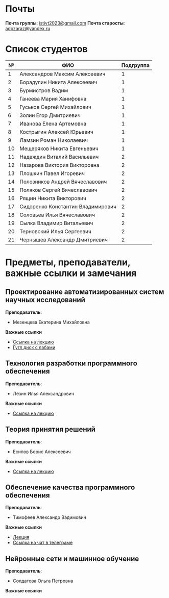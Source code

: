 # Почты

**Почта группы**: istivt2023@gmail.com
**Почта старосты**: adozaraz@yandex.ru

# Список студентов

| № | ФИО | Подгруппа |
| --- | --- | --- |
| 1 | Александров Максим Алексеевич | 1 |
| 2 | Борадулин Никита Алексеевич | 1 |
| 3 | Бурмистров Вадим | 1 |
| 4 | Ганеева Мария Ханифовна | 1 |
| 5 | Гуськов Сергей Михайлович | 1 |
| 6 | Золин Егор Дмитриевич | 1 |
| 7 | Иванова Елена Артемовна | 1 |
| 8 | Кострыгин Алексей Юрьевич | 1 |
| 9 | Ламзин Роман Николаевич | 1 |
| 10 | Мещеряков Никита Евгеньевич | 1 |
| 11 | Надеждин Виталий Васильевич | 2 |
| 12 | Назарова Виктория Викторовна | 2 |
| 13 | Плошкин Павел Игоревич | 2 |
| 14 | Полозников Андрей Вячеславович | 2 |
| 15 | Поляков Сергей Вячеславович | 2 |
| 16 | Рящин Никита Викторович | 2 |
| 17 | Сидоренко Константин Владимирович | 2 |
| 18 | Соловьев Илья Вячеславович | 2 |
| 19 | Сылка Владимир Витальевич | 2 |
| 20 | Терновский Илья Сергеевич | 2 |
| 21 | Чернышев Александр Дмитриевич | 2 |

# Предметы, преподаватели, важные ссылки и замечания
## Проектирование автоматизированных систем научных исследований

**Преподаватель**: 
- Мезенцева Екатерина Михайловна

**Важные ссылки**
- [Ссылка на лекцию](https://bbb.ssau.ru/b/mu7-qcu-pnd-ez3)
- [Гугл диск с лабами](https://drive.google.com/drive/folders/12Qw0tIl02Fqc65y344qYoi27THrsAXGG?usp=drive_link)

## Технология разработки программного обеспечения

**Преподаватель**: 
- Лёзин Илья Александрович

**Важные ссылки**
- [Ссылка на лекцию](https://bbb.ssau.ru/b/ad9-5sx-jef-p2a)

## Теория принятия решений

**Преподаватель**: 
- Есипов Борис Алексеевич

**Важные ссылки**
- [Ссылка на лекцию](https://bbb.ssau.ru/b/xx3-jbf-rkd-pul)

## Обеспечение качества программного обеспечения

**Преподаватель**: 
- Тимофеев Александр Вадимович

**Важные ссылки**

- [Лекция](https://bbb.ssau.ru/b/etn-uis-s9w-kgm)
- [Ссылка на чат в телеграме](https://t.me/+rQKETW5znx1mNjcy)

## Нейронные сети и машинное обучение

**Преподаватель**: 
- Солдатова Ольга Петровна

**Важные ссылки**



